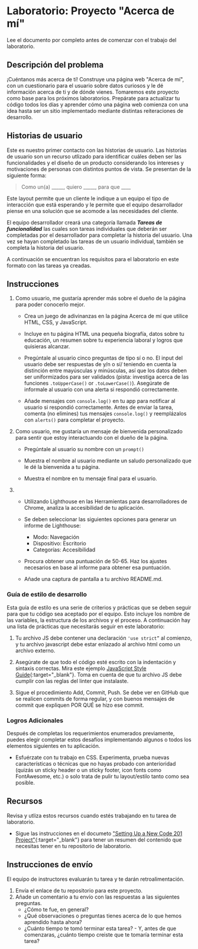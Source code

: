 ﻿# Laboratorio: Proyecto "Acerca de mí"

Lee el documento por completo antes de comenzar con el trabajo del laboratorio.

## Descripción del problema

¡Cuéntanos más acerca de tí! Construye una página web "Acerca de mí", con un cuestionario para el usuario sobre datos curiosos y le dé información acerca de ti y de dónde vienes. Tomaremos este proyecto como base para los próximos laboratorios. Prepárate para actualizar tu código todos los días y aprender cómo una página web comienza con una idea hasta ser un sitio implementado mediante distintas reiteraciones de desarrollo.

## Historias de usuario

Este es nuestro primer contacto con las historias de usuario. Las historias de usuario son un recurso utlizado para identificar cuáles deben ser las funcionalidades y el diseño de un producto considerando los intereses y motivaciones de personas con distintos puntos de vista. Se presentan de la siguiente forma:

> Como un(a) _____, quiero _____, para que ____

Este layout permite que un cliente le indique a un equipo el tipo de interacción que está esperando y le permite que el equipo desarrollador piense en una solución que se acomode a las necesidades del cliente.

El equipo desarrollador creará una categoría llamada *__Tareas de funcionalidad__* las cuales son tareas individuales que deberán ser completadas por el desarrollador para completar la historia del usuario. Una vez se hayan completado las tareas de un usuario individual, también se completa la historia del usuario. 

A continuación se encuentran los requisitos para el laboratorio en este formato con las tareas ya creadas.

## Instrucciones

1. Como usuario, me gustaría aprender más sobre el dueño de la página para poder conocerlo mejor.

    - Crea un juego de adivinanzas en la página Acerca de mí que utilice HTML, CSS, y JavaScript.

    - Incluye en tu página HTML una pequeña biografía, datos sobre tu educación, un resumen sobre tu experiencia laboral y logros que quisieras alcanzar.

    - Pregúntale al usuario cinco preguntas de tipo sí o no.  El input del usuario debe ser respuestas de y/n o sí/ teniendo en cuenta la distinción entre mayúsculas y minúsculas, así que los datos deben ser uniformizados para ser validados (pista: investiga acerca de las funciones `.toUpperCase()` or `.toLowerCase()`). Asegúrate de informale al usuario con una alerta si respondió correctamente.

    - Añade mensajes con `console.log()` en tu app para notificar al usuario si respondió correctamente. Antes de enviar la tarea, comenta (no elimines) tus mensajes `console.log()` y reemplázalos con `alerts()`  para completar el proyecto.

1. Como usuario, me gustaría un mensaje de bienvenida personalizado para sentir que estoy interactuando con el dueño de la página.

    - Pregúntale al usuario su nombre con un `prompt()`

    - Muestra el nombre al usuario mediante un saludo personalizado que le dé la bienvenida a tu página.

    - Muestra el nombre en tu mensaje final para el usuario.

1. - Utilizando Lighthouse en las Herramientas para desarrolladores de Chrome, analiza la accesibilidad de tu aplicación.

    - Se deben seleccionar las siguientes opciones para generar un informe de Lighthouse:
      - Modo: Navegación
      - Dispositivo: Escritorio
      - Categorías: Accesibilidad
    - Procura obtener una puntuación de 50-65. Haz los ajustes necesarios en base al informe para obtener esa puntuación.
    - Añade una captura de pantalla a tu archivo README.md.

### Guía de estilo de desarrollo

Esta guía de estilo es una serie de criterios y prácticas que se deben seguir para que tu código sea aceptado por el equipo. Esto incluye los nombre de las variables, la estructura de los archivos y el proceso. A continuación hay una lista de prácticas que necesitarás seguir en este laboratorio:

   1. Tu archivo JS debe contener una declaración `'use strict”` al comienzo, y tu archivo javascript debe estar enlazado al archivo html como un archivo externo.

   1. Asegúrate de que todo el código esté escrito con la indentación y sintaxis correctas. Mira este ejemplo [JavaScript Style Guide](https://javascript.info/coding-style#syntax){:target="_blank"}. Toma en cuenta de que tu archivo JS debe cumplir con las reglas del linter que instalaste.

   1. Sigue el procedimiento Add, Commit, Push. Se debe ver en GitHub que se realicen commits de forma regular, y con buenos mensajes de commit que expliquen POR QUÉ se hizo ese commit.

### Logros Adicionales

Después de completas los requerimientos enumerados previamente, puedes elegir completar estos desafíos implementando algunos o todos los elementos siguientes en tu aplicación.

- Esfuérzate con tu trabajo en CSS. Experimenta, prueba nuevas características o técnicas que no hayas probado con anterioridad (quizás un sticky header o un sticky footer, icon fonts como FontAwesome, etc.) o solo trata de pulir tu layout/estilo tanto como sea posible.

## Recursos

Revisa y utliza estos recursos cuando estés trabajando en tu tarea de laboratorio.

- Sigue las instrucciones en el documeto ["Setting Up a New Code 201 Project"](../project-setup){:target="_blank"} para tener un resumen del contenido que necesitas tener en tu repositorio de laboratorio.

## Instrucciones de envío

El equipo de instructores evaluarán tu tarea y te darán retroalimentación.

1. Envía el enlace de tu repositorio para este proyecto.
1. Añade un comentario a tu envío con las respuestas a las siguientes preguntas.
    - ¿Cómo te fue, en general?
    - ¿Qué observaciones o preguntas tienes acerca de lo que hemos aprendido hasta ahora?
    - ¿Cuánto tiempo te tomó terminar esta tarea? - Y, antes de que comenzaras, ¿cuánto tiempo creiste que te tomaría terminar esta tarea?
